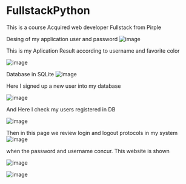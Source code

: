 # FullstackPython


 This is a course Acquired web developer Fullstack from Pirple
 
  Desing of my application user and password
 ![image](https://user-images.githubusercontent.com/71477601/149690516-6ee9ea51-7b43-42f9-83ca-08df03db2837.png)
 
  This is my Aplication Result according to username and favorite color
  
  ![image](https://user-images.githubusercontent.com/71477601/149693441-ff14dc46-8399-414d-bb66-029eed09d9e2.png)



Database in SQLite
![image](https://user-images.githubusercontent.com/71477601/149688152-e7064da8-5564-42e8-bd0e-eec750f32f46.png)

Here I signed up a new user into my database 

![image](https://user-images.githubusercontent.com/71477601/149982628-ca3dea49-431d-40ae-ba84-ba8e7146dacd.png)


And Here I check my users registered in DB

![image](https://user-images.githubusercontent.com/71477601/149982747-25940e19-8330-4354-a97d-be59c0b84cf7.png)

Then in this page we review login and logout protocols in my system
![image](https://user-images.githubusercontent.com/71477601/150234585-8ab57f1b-0f4d-4ce1-bdaa-1c509803c025.png)

when the password and username concur. This website is shown

![image](https://user-images.githubusercontent.com/71477601/150234657-df4ec9fa-6f54-4886-91f3-cdf9e728e54f.png)

![image](https://user-images.githubusercontent.com/71477601/150234676-6bd07d8e-9936-4840-841e-95c0472e1a24.png)
